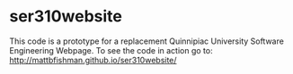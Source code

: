 # ser310website
This code is a prototype for a replacement Quinnipiac University Software Engineering Webpage. To see the code in action go to: http://mattbfishman.github.io/ser310website/
